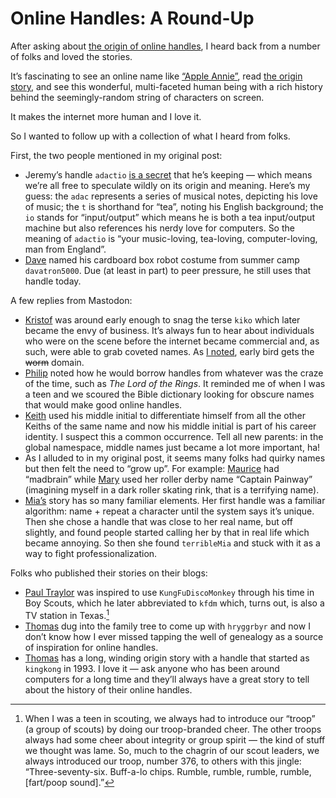 # Online Handles: A Round-Up

After asking about [the origin of online handles](https://blog.jim-nielsen.com/2024/origin-of-online-handles/), I heard back from a number of folks and loved the stories.

It’s fascinating to see an online name like [“Apple Annie”](https://social.lol/@anniegreens/111813602931465253), read [the origin story](https://weblog.anniegreens.lol/2023/01/origins-of-a-nickname), and see this wonderful, multi-faceted human being with a rich history behind the seemingly-random string of characters on screen.

It makes the internet more human and I love it.

So I wanted to follow up with a collection of what I heard from folks.

First, the two people mentioned in my original post:

- Jeremy’s handle `adactio` [is a secret](https://adactio.com/links/20815) that he’s keeping — which means we’re all free to speculate wildly on its origin and meaning. Here’s my guess: the `adac` represents a series of musical notes, depicting his love of music; the `t` is shorthand for “tea”, noting his English background; the `io` stands for “input/output” which means he is both a tea input/output machine but also references his nerdy love for computers. So the meaning of `adactio` is “your music-loving, tea-loving, computer-loving, man from England”.
- [Dave](https://mastodon.social/@davatron5000/111811294816961792) named his cardboard box robot costume from summer camp `davatron5000`. Due (at least in part) to peer pressure, he still uses  that handle today.

A few replies from Mastodon:

- [Kristof](https://indieweb.social/@kiko/111809675324677769) was around early enough to snag the terse `kiko` which later became the envy of business. It’s always fun to hear about individuals who were on the scene before the internet became commercial and, as such, were able to grab coveted names. As [I noted](https://mastodon.social/@jimniels/111811691370913345), early bird gets the ~~worm~~ domain.
- [Philip](https://mastodon.nz/@mez/111809246287969413) noted how he would borrow handles from whatever was the craze of the time, such as _The Lord of the Rings_. It reminded me of when I was a teen and we scoured the Bible dictionary looking for obscure names that would make good online handles.
- [Keith](https://mastodon.social/@davatron5000/111811294816961792) used his middle initial to differentiate himself from all the other Keiths of the same name and now his middle initial is part of his career identity. I suspect this a common occurrence. Tell all new parents: in the global namespace, middle names just became a lot more important, ha!
- As I alluded to in my original post, it seems many folks had quirky names but then felt the need to “grow up”. For example: [Maurice](https://mastodon.online/@mauricerenck/111810248133660295) had “madbrain” while [Mary](https://graphics.social/@mary/111811037194020909) used her roller derby name “Captain Painway” (imagining myself in a dark roller skating rink, that is a terrifying name).
- [Mia’s](https://front-end.social/@mia/111813355974721056) story has so many familiar elements. Her first handle was a familiar algorithm: name + repeat a character until the system says it’s unique. Then she chose a handle that was close to her real name, but off slightly, and found people started calling her by that in real life which became annoying. So then she found `terribleMia` and stuck with it as a way to fight professionalization.

Folks who published their stories on their blogs:

- [Paul Traylor](https://paultraylor.net/blog/online-handle/) was inspired to use `KungFuDiscoMonkey` through his time in Boy Scouts, which he later abbreviated to `kfdm` which, turns out, is also a TV station in Texas.[^1]
- [Thomas](https://thomasrigby.com/posts/what-is-a-hryggrbyr/) dug into the family tree to come up with `hryggrbyr` and now I don’t know how I ever missed tapping the well of genealogy as a source of inspiration for online handles.
- [Thomas](https://bored.horse/post/online-handles/) has a long, winding origin story with a handle that started as `kingkong` in 1993. I love it — ask anyone who has been around computers for a long time and they’ll always have a great story to tell about the history of their online handles.


[^1]: When I was a teen in scouting, we always had to introduce our “troop” (a group of scouts) by doing our troop-branded cheer. The other troops always had some cheer about integrity or group spirit — the kind of stuff we thought was lame. So, much to the chagrin of our scout leaders, we always introduced our troop, number 376, to others with this jingle: “Three-seventy-six. Buff-a-lo chips. Rumble, rumble, rumble, rumble, [fart/poop sound].”